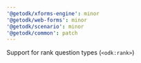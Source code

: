 ```yaml
---
'@getodk/xforms-engine': minor
'@getodk/web-forms': minor
'@getodk/scenario': minor
'@getodk/common': patch
---
```


Support for rank question types (`<odk:rank>`)
